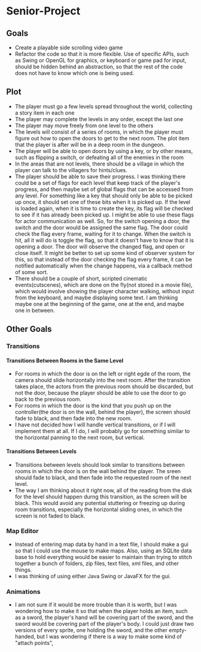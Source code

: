 # Senior-Project
## Goals
* Create a playable side scrolling video game
* Refactor the code so that it is more flexible. Use of specific APIs, such as Swing or OpenGL for graphics, or keyboard or game pad for input, should be hidden behind an abstraction, so that the rest of the code does not have to know which one is being used.

## Plot
* The player must go a few levels spread throughout the world, collecting a story item in each one
* The player may complete the levels in any order, except the last one
* The player may move freely from one level to the others
* The levels will consist of a series of rooms, in which the player must figure out how to open the doors to get to the next room. The plot item that the player is after will be in a deep room in the dungeon.
* The player will be able to open doors by using a key, or by other means, such as flipping a switch, or defeating all of the enemies in the room
* In the areas that are not levels, there should be a village in which the player can talk to the villagers for hints/clues.
* The player should be able to save their progress. I was thinking there could be a set of flags for each level that keep track of the player's progress, and then maybe set of global flags that can be accessed from any level. For something like a key that should only be able to be picked up once, it should set one of these bits when it is picked up. If the level is loaded again, when it is time to create the key, its flag will be checked to see if it has already been picked up. I might be able to use these flags for actor communication as well. So, for the switch opening a door, the switch and the door would be assigned the same flag. The door could check the flag every frame, waiting for it to change. When the switch is hit, all it will do is toggle the flag, so that it doesn't have to know that it is opening a door. The door will observe the changed flag, and open or close itself. It might be better to set up some kind of observer system for this, so that instead of the door checking the flag every frame, it can be notified automatically when the change happens, via a callback method of some sort.
* There should be a couple of short, scripted cinematic events(cutscenes), which are done on the fly(not stored in a movie file), which would involve showing the player character walking, without input from the keyboard, and maybe displaying some text. I am thinking maybe one at the beginning of the game, one at the end, and maybe one in between.

## Other Goals
### Transitions
#### Transitions Between Rooms in the Same Level
* For rooms in which the door is on the left or right egde of the room, the camera should slide horizontally into the next room. After the transition takes place, the actors from the previous room should be discarded, but not the door, because the player should be able to use the door to go back to the previous room.
* For rooms in which the door is the kind that you push up on the controller(the door is on the wall, behind the player), the screen should fade to black, and then fade into the new room.
* I have not decided how I will handle vertical transitions, or if I will implement them at all. If I do, I will probably go for something similar to the horizontal panning to the next room, but vertical.
#### Transitions Between Levels
* Transitions between levels should look similar to transitions between rooms in which the door is on the wall behind the player. The sreen should fade to black, and then fade into the requested room of the next level.
* The way I am thinking about it right now, all of the reading from the disk for the level should happen durng this transition, as the screen will be black. This would avoid any potential stuttering or freezing up during room transitions, especially the horizontal sliding ones, in which the screen is not faded to black.
### Map Editor
* Instead of entering map data by hand in a text file, I should make a gui so that I could use the mouse to make maps. Also, using an SQLite data base to hold everything would be easier to maintain than trying to stitch together a bunch of folders, zip files, text files, xml files, and other things.
* I was thinking of using either Java Swing or JavaFX for the gui.
### Animations
* I am not sure if it would be more trouble than it is worth, but I was wondering how to make it so that when the player holds an item, such as a sword, the player's hand will be covering part of the sword, and the sword would be covering part of the player's body. I could just draw two versions of every sprite, one holding the sword, and the other empty-handed, but I was wondering if there is a way to make some kind of "attach  points", 
